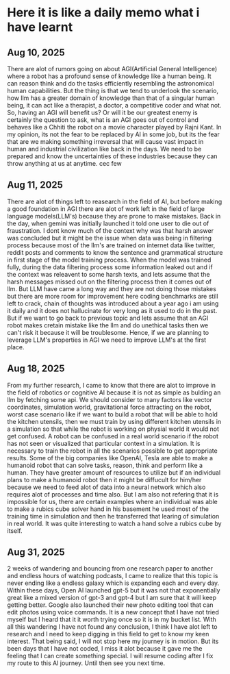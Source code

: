 # Here it is like a daily memo what i have learnt 
## Aug 10, 2025
There are alot of rumors going on about AGI(Artificial General Intelligence) where a robot has a profound sense of knowledge like a human being. It can reason think and do the tasks efficiently resembling the astronomical human capabilities. But the thing is that we tend to underlook the scenario, how llm has a greater domain of knowledge than that of a singular human being, it can act like a therapist, a doctor, a competitive coder and what not. So, having an AGI will benefit us? Or will it be our greatest enemy is certainly the question to ask, what is an AGI goes out of control and behaves like a Chhiti the robot on a movie character played by Rajni Kant. In my opinion, its not the fear to be replaced by AI in some job, but its the fear that are we making something irreversal that will cause vast impact in human and industrial civilization like back in the days. We need to be prepared and know the uncertainties of these industries because they can throw anything at us at anytime.
cec few
## Aug 11, 2025
There are alot of things left to reasearch in the field of AI, but before making a good foundation in AGI there are alot of work left in the field of large language models(LLM's) because they are prone to make mistakes. Back in the day, when gemini was initially launched it told one user to die out of fraustration. I dont know much of the context why was that harsh answer was concluded but it might be the issue when data was being in filtering process because most of the llm's are trained on internet data like twitter, reddit posts and comments to know the sentence and grammatical structure in first stage of the model training process. When the model was trained fully, during the data filtering process some information leaked out and if the context was releavent to some harsh texts, and lets assume that the harsh messages missed out on the filtering process then it comes out of llm. But LLM have came a long way and they are not doing those mistakes but there are more room for improvement here coding benchmarks are still left to crack, chain of thoughts was introduced about a year ago i am using it daily and it does not hallucinate for very long as it used to do in the past. But if we want to go back to previous topic and lets assume that an AGI robot makes cretain mistake like the llm and do unethical tasks then we can't risk it because it will be troublesome. Hence, if we are planning to leverage LLM's properties in AGI we need to improve LLM's at the first place.

## Aug 18, 2025
From my further research, I came to know that there are alot to improve in the field of robotics or cognitive AI because it is not as simple as bulding an llm by fetching some api. We should consider to many factors like vector coordinates, simulation world, gravitational force attracting on the robot, worst case scenario like if we want to build a robot that will be able to hold the kitchen utensils, then we must train by using different kitchen utensils in a simulation so that while the robot is working on physial world it would not get confused. A robot can be confused in a real world scenario if the robot has not seen or visualized that particular context in a simulation. It is necessary to train the robot in all the scenarios possible to get appropriate results.
Some of the big companies like OpenAI, Tesla are able to make a humanoid robot that can solve tasks, reason, think and perform like a human. They have greater amount of resources to utilize but if an individual plans to make a humanoid robot then it might be diffucult for him/her because we need to feed alot of data into a neural network which also requires alot of processes and time also. But I am also not refering that it is impossible for us, there are certain examples where an individual was able to make a rubics cube solver hand in his basement he used most of the training time in simulation and then he transferred that learing of simulation in real world. It was quite interesting to watch a hand solve a rubics cube by itself.  

## Aug 31, 2025
2 weeks of wandering and bouncing from one research paper to another and endless hours of watching podcasts, I came to realize that this topic is never ending like a endless galaxy which is expanding each and every day. Within these days, Open AI launched gpt-5 but it was not that exponentially great like a mixed version of gpt-3 and gpt-4 but I am sure that it will keep getting better. Google also launched their new photo editing tool that can edit photos using voice commands. It is a new concept that I have not tried myself but I heard that it it worth trying once so it is in my bucket list. With all this wandering I have not found any conclusion, I think I have alot left to research and I need to keep digging in this field to get to know my keen interest. That being said, I will not stop here my journey is in motion. But its been days that I have not coded, I miss it alot because it gave me the feeling that I can create something special. I will resume coding after I fix my route to this AI journey. Until then see you next time. 













